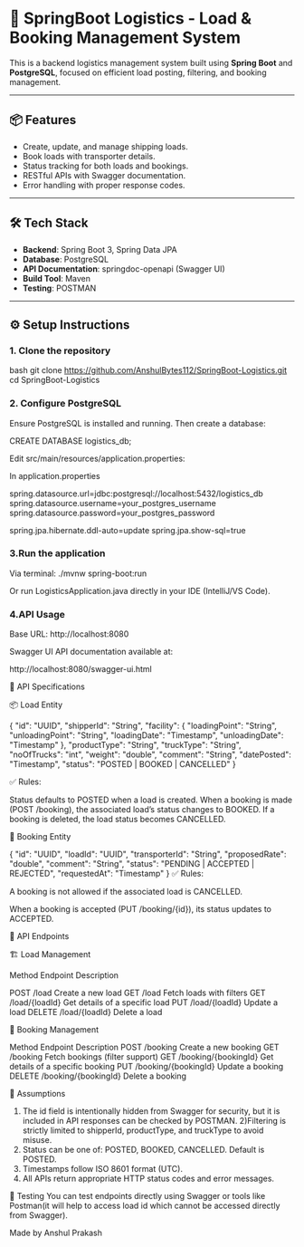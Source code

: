 # 🚚 SpringBoot Logistics - Load & Booking Management System

This is a backend logistics management system built using **Spring Boot** and **PostgreSQL**, focused on efficient load posting, filtering, and booking management.

---

## 📦 Features

- Create, update, and manage shipping loads.
- Book loads with transporter details.
- Status tracking for both loads and bookings.
- RESTful APIs with Swagger documentation.
- Error handling with proper response codes.

---

## 🛠️ Tech Stack

- **Backend**: Spring Boot 3, Spring Data JPA
- **Database**: PostgreSQL
- **API Documentation**: springdoc-openapi (Swagger UI)
- **Build Tool**: Maven
- **Testing**: POSTMAN

---

## ⚙️ Setup Instructions

### 1. Clone the repository

bash
git clone https://github.com/AnshulBytes112/SpringBoot-Logistics.git
cd SpringBoot-Logistics

### 2. Configure PostgreSQL
Ensure PostgreSQL is installed and running. Then create a database:

CREATE DATABASE logistics_db;

Edit src/main/resources/application.properties:

In application.properties 

spring.datasource.url=jdbc:postgresql://localhost:5432/logistics_db
spring.datasource.username=your_postgres_username
spring.datasource.password=your_postgres_password

spring.jpa.hibernate.ddl-auto=update
spring.jpa.show-sql=true


### 3.Run the application
 
Via terminal:
./mvnw spring-boot:run

Or run 
LogisticsApplication.java directly in your IDE (IntelliJ/VS Code).

### 4.API Usage
Base URL: http://localhost:8080

Swagger UI
API documentation available at:

http://localhost:8080/swagger-ui.html

📜 API Specifications

📦 Load Entity

{
  "id": "UUID",
  "shipperId": "String",
  "facility": {
    "loadingPoint": "String",
    "unloadingPoint": "String",
    "loadingDate": "Timestamp",
    "unloadingDate": "Timestamp"
  },
  "productType": "String",
  "truckType": "String",
  "noOfTrucks": "int",
  "weight": "double",
  "comment": "String",
  "datePosted": "Timestamp",
  "status": "POSTED | BOOKED | CANCELLED"
}

✅ Rules:

Status defaults to POSTED when a load is created.
When a booking is made (POST /booking), the associated load’s status changes to BOOKED.
If a booking is deleted, the load status becomes CANCELLED.

📑 Booking Entity

{
  "id": "UUID",
  "loadId": "UUID",
  "transporterId": "String",
  "proposedRate": "double",
  "comment": "String",
  "status": "PENDING | ACCEPTED | REJECTED",
  "requestedAt": "Timestamp"
}
✅ Rules:

A booking is not allowed if the associated load is CANCELLED.

When a booking is accepted (PUT /booking/{id}), its status updates to ACCEPTED.

🔹 API Endpoints

🏗️ Load Management

Method	            Endpoint	          Description

POST	              /load	              Create a new load
GET	                /load	              Fetch loads with filters
GET	                /load/{loadId}	    Get details of a specific load
PUT	                /load/{loadId}	    Update a load
DELETE	            /load/{loadId}	    Delete a load

🚚 Booking Management

Method	            Endpoint	              Description
POST	              /booking	              Create a new booking
GET	                /booking	              Fetch bookings (filter support)
GET	                /booking/{bookingId}	  Get details of a specific booking
PUT	                /booking/{bookingId}	  Update a booking
DELETE	            /booking/{bookingId}	  Delete a booking

🧠 Assumptions
1) The id field is intentionally hidden from Swagger for security, but it is included in API responses can be checked by POSTMAN.
2)Filtering is strictly limited to shipperId, productType, and truckType to avoid misuse.
3) Status can be one of: POSTED, BOOKED, CANCELLED. Default is POSTED.
4) Timestamps follow ISO 8601 format (UTC).
5) All APIs return appropriate HTTP status codes and error messages.

🧪 Testing
You can test endpoints directly using Swagger or tools like Postman(it will help to access load id which cannot be accessed directly from Swagger).

Made by Anshul Prakash
